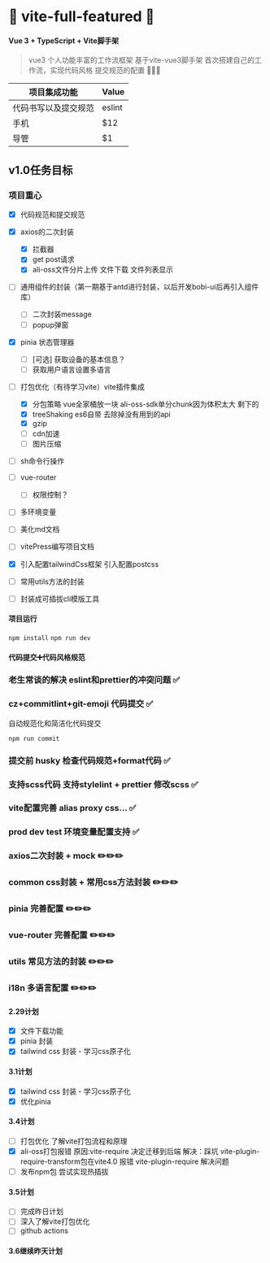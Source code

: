 # 💎 vite-full-featured 💎

#### Vue 3 + TypeScript + Vite脚手架

> vue3 个人功能丰富的工作流框架 基于vite-vue3脚手架
> 首次搭建自己的工作流，实现代码风格 提交规范的配置 🎉🎉🎉

| 项目集成功能         | Value  |
| -------------------- | ------ |
| 代码书写以及提交规范 | eslint |
| 手机                 | $12    |
| 导管                 | $1     |

## v1.0任务目标

### 项目重心

- [x] 代码规范和提交规范
- [x] axios的二次封装

  - [x] 拦截器
  - [x] get post请求
  - [x] ali-oss文件分片上传 文件下载 文件列表显示

- [ ] 通用组件的封装（第一期基于antd进行封装，以后开发bobi-ui后再引入组件库）
  - [ ] 二次封装message
  - [ ] popup弹窗
- [x] pinia 状态管理器
  - [ ] [可选] 获取设备的基本信息？
  - [ ] 获取用户语言设置多语言
- [ ] 打包优化（有待学习vite）vite插件集成
  - [x] 分包策略 vue全家桶放一块 ali-oss-sdk单分chunk因为体积太大 剩下的
  - [x] treeShaking es6自带 去除掉没有用到的api
  - [x] gzip
  - [ ] cdn加速
  - [ ] 图片压缩
- [ ] sh命令行操作
- [ ] vue-router
  - [ ] 权限控制？
- [ ] 多环境变量
- [ ] 美化md文档
- [ ] vitePress编写项目文档
- [x] 引入配置tailwindCss框架 引入配置postcss
- [ ] 常用utils方法的封装
- [ ] 封装成可插拔cli模版工具

#### 项目运行

`npm install`
`npm run dev`

#### 代码提交➕代码风格规范

### 老生常谈的解决 eslint和prettier的冲突问题 ✅

### cz+commitlint+git-emoji 代码提交 ✅

自动规范化和简洁化代码提交

`npm run commit`

### 提交前 husky 检查代码规范+format代码 ✅

### 支持scss代码 支持stylelint + prettier 修改scss ✅

### vite配置完善 alias proxy css... ✅

### prod dev test 环境变量配置支持 ✅

### axios二次封装 + mock ✏️✏️✏️

### common css封装 + 常用css方法封装 ✏️✏️✏️

### pinia 完善配置 ✏️✏️✏️

### vue-router 完善配置 ✏️✏️✏️

### utils 常见方法的封装 ✏️✏️✏️

### i18n 多语言配置 ✏️✏️✏️

#### 2.29计划

- [x] 文件下载功能
- [x] pinia 封装
- [x] tailwind css 封装 - 学习css原子化

#### 3.1计划

- [x] tailwind css 封装 - 学习css原子化
- [x] 优化pinia

#### 3.4计划

- [ ] 打包优化 了解vite打包流程和原理
- [x] ali-oss打包报错 原因:vite-require 决定迁移到后端 解决：踩坑 vite-plugin-require-transform包在vite4.0 报错 vite-plugin-require 解决问题
- [ ] 发布npm包 尝试实现热插拔

#### 3.5计划
- [ ] 完成昨日计划
- [ ] 深入了解vite打包优化 
- [ ] github actions
  
#### 3.6继续昨天计划